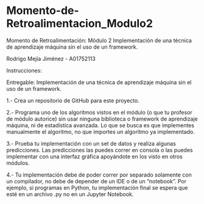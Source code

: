 # Momento-de-Retroalimentacion_Modulo2
Momento de Retroalimentación: Módulo 2 Implementación de una técnica de aprendizaje máquina sin el uso de un framework.

Rodrigo Mejía Jiménez - A01752113

Instrucciones:

Entregable: Implementación de una técnica de aprendizaje máquina sin el uso de un framework.

1.- Crea un repositorio de GitHub para este proyecto.

2.- Programa uno de los algoritmos vistos en el módulo (o que tu profesor de módulo autorice) sin usar ninguna biblioteca o framework de aprendizaje máquina, ni de estadística avanzada. Lo que se busca es que implementes manualmente el algoritmo, no que importes un algoritmo ya implementado. 

3.- Prueba tu implementación con un set de datos y realiza algunas predicciones. Las predicciones las puedes correr en consola o las puedes implementar con una interfaz gráfica apoyándote en los visto en otros módulos.

4.- Tu implementación debe de poder correr por separado solamente con un compilador, no debe de depender de un IDE o de un “notebook”. Por ejemplo, si programas en Python, tu implementación final se espera que esté en un archivo .py no en un Jupyter Notebook.

